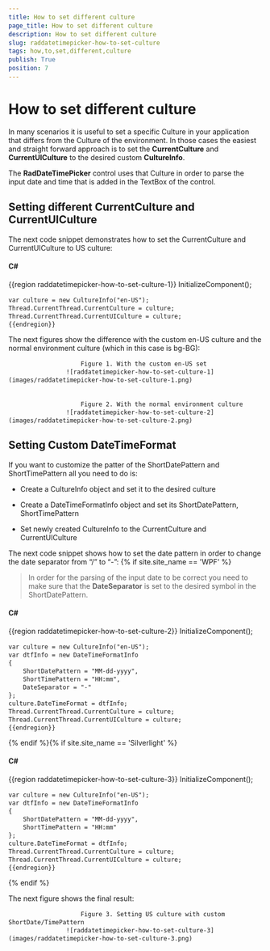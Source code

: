 ```yaml
---
title: How to set different culture
page_title: How to set different culture
description: How to set different culture
slug: raddatetimepicker-how-to-set-culture
tags: how,to,set,different,culture
publish: True
position: 7
---
```


# How to set different culture



In many scenarios it is useful to set a specific Culture in your application that differs from the Culture of the environment. In those cases the easiest and straight forward approach is to set the __CurrentCulture__ and __CurrentUICulture__ to the desired custom __CultureInfo__.
            

The __RadDateTimePicker__ control uses that Culture in order to parse the input date and time that is added in the TextBox of the control.
            

## Setting different CurrentCulture and CurrentUICulture

The next code snippet demonstrates how to set the CurrentCulture and CurrentUICulture to US culture:
                

#### __C#__

{{region raddatetimepicker-how-to-set-culture-1}}
	InitializeComponent();
	
	var culture = new CultureInfo("en-US");
	Thread.CurrentThread.CurrentCulture = culture;
	Thread.CurrentThread.CurrentUICulture = culture;
	{{endregion}}



The next figures show the difference with the custom en-US culture and the normal environment culture (which in this case is bg-BG):
                


                        Figure 1. With the custom en-US set
                    ![raddatetimepicker-how-to-set-culture-1](images/raddatetimepicker-how-to-set-culture-1.png)


                        Figure 2. With the normal environment culture
                    ![raddatetimepicker-how-to-set-culture-2](images/raddatetimepicker-how-to-set-culture-2.png)

## Setting Custom DateTimeFormat

If you want to customize the patter of the ShortDatePattern and ShortTimePattern all you need to do is:
                

* Create a CultureInfo object and set it to the desired culture
                        

* Create a DateTimeFormatInfo object and set its ShortDatePattern, ShortTimePattern
                        

* Set newly created CultureInfo to the CurrentCulture and CurrentUICulture
                        

The next code snippet shows how to set the date pattern in order to change the date separator from “/” to “-”:
                {% if site.site_name == 'WPF' %}

>In order for the parsing of the input date to be correct you need to make sure that the __DateSeparator__ is set to the desired symbol in the ShortDatePattern.
                        

#### __C#__

{{region raddatetimepicker-how-to-set-culture-2}}
	InitializeComponent();
	
	var culture = new CultureInfo("en-US");
	var dtfInfo = new DateTimeFormatInfo
	{
	    ShortDatePattern = "MM-dd-yyyy",
	    ShortTimePattern = "HH:mm",
	    DateSeparator = "-"
	};
	culture.DateTimeFormat = dtfInfo;
	Thread.CurrentThread.CurrentCulture = culture;
	Thread.CurrentThread.CurrentUICulture = culture;
	{{endregion}}

{% endif %}{% if site.site_name == 'Silverlight' %}

#### __C#__

{{region raddatetimepicker-how-to-set-culture-3}}
	InitializeComponent();
	
	var culture = new CultureInfo("en-US");
	var dtfInfo = new DateTimeFormatInfo
	{
	    ShortDatePattern = "MM-dd-yyyy",
	    ShortTimePattern = "HH:mm"
	};
	culture.DateTimeFormat = dtfInfo;
	Thread.CurrentThread.CurrentCulture = culture;
	Thread.CurrentThread.CurrentUICulture = culture;
	{{endregion}}

{% endif %}

The next figure shows the final result:
                


                        Figure 3. Setting US culture with custom ShortDate/TimePattern
                    ![raddatetimepicker-how-to-set-culture-3](images/raddatetimepicker-how-to-set-culture-3.png)
